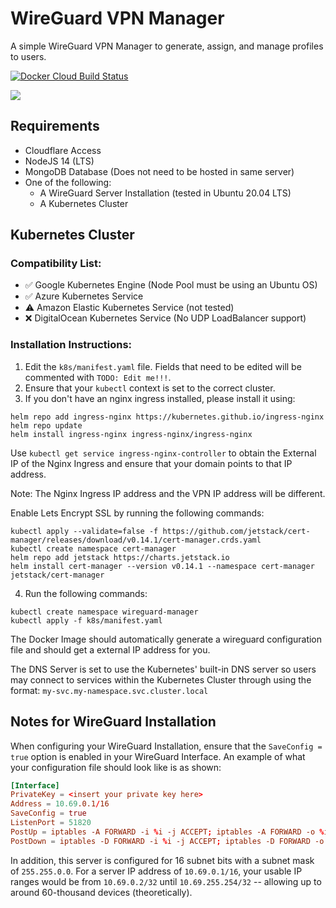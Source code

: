 # WireGuard VPN Manager

A simple WireGuard VPN Manager to generate, assign, and manage profiles to users.

[![Docker Cloud Build Status](https://img.shields.io/docker/cloud/build/dashlabsai/wireguard-manager?style=flat-square)](https://hub.docker.com/r/dashlabsai/wireguard-manager)

<img src="https://github.com/dashboardlabs/wireguard-manager/blob/main/docs/img/screen.png?raw=true" /> 

## Requirements

- Cloudflare Access
- NodeJS 14 (LTS)
- MongoDB Database (Does not need to be hosted in same server)
- One of the following:
  - A WireGuard Server Installation (tested in Ubuntu 20.04 LTS)
  - A Kubernetes Cluster

## Kubernetes Cluster

### Compatibility List:
- ✅ Google Kubernetes Engine (Node Pool must be using an Ubuntu OS)
- ✅ Azure Kubernetes Service
- ⚠️ Amazon Elastic Kubernetes Service (not tested)
- ❌ DigitalOcean Kubernetes Service (No UDP LoadBalancer support)

### Installation Instructions:

1. Edit the `k8s/manifest.yaml` file. Fields that need to be edited will be commented with `TODO: Edit me!!!`.
2. Ensure that your `kubectl` context is set to the correct cluster.
3. If you don't have an nginx ingress installed, please install it using: 

```
helm repo add ingress-nginx https://kubernetes.github.io/ingress-nginx
helm repo update
helm install ingress-nginx ingress-nginx/ingress-nginx
```

Use `kubectl get service ingress-nginx-controller` to obtain the External IP of the Nginx Ingress and ensure that your domain points to that IP address.

Note: The Nginx Ingress IP address and the VPN IP address will be different.

Enable Lets Encrypt SSL by running the following commands:
```
kubectl apply --validate=false -f https://github.com/jetstack/cert-manager/releases/download/v0.14.1/cert-manager.crds.yaml
kubectl create namespace cert-manager
helm repo add jetstack https://charts.jetstack.io
helm install cert-manager --version v0.14.1 --namespace cert-manager jetstack/cert-manager
```

4. Run the following commands: 

```
kubectl create namespace wireguard-manager
kubectl apply -f k8s/manifest.yaml
```

The Docker Image should automatically generate a wireguard configuration file and should get a external IP address for you.

The DNS Server is set to use the Kubernetes' built-in DNS server so users may connect to services within the Kubernetes Cluster through using the format: `my-svc.my-namespace.svc.cluster.local`

## Notes for WireGuard Installation

When configuring your WireGuard Installation, ensure that the `SaveConfig = true` option is enabled in your WireGuard Interface. An example of what your configuration file should look like is as shown:

```conf
[Interface]
PrivateKey = <insert your private key here>
Address = 10.69.0.1/16
SaveConfig = true
ListenPort = 51820
PostUp = iptables -A FORWARD -i %i -j ACCEPT; iptables -A FORWARD -o %i -j ACCEPT; iptables -t nat -A POSTROUTING -o eth0 -j MASQUERADE
PostDown = iptables -D FORWARD -i %i -j ACCEPT; iptables -D FORWARD -o %i -j ACCEPT; iptables -t nat -D POSTROUTING -o eth0 -j MASQUERADE
```

In addition, this server is configured for 16 subnet bits with a subnet mask of `255.255.0.0`. For a server IP address of `10.69.0.1/16`, your usable IP ranges would be from `10.69.0.2/32` until `10.69.255.254/32` -- allowing up to around 60-thousand devices (theoretically).
